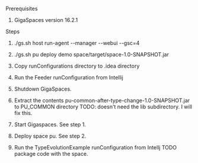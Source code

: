 

Prerequisites
1. GigaSpaces version 16.2.1

Steps

1. ./gs.sh host run-agent --manager --webui --gsc=4

2. ./gs.sh pu deploy demo space/target/space-1.0-SNAPSHOT.jar

3. Copy runConfigurations directory to .idea directory

4. Run the Feeder runConfiguration from Intellij

5. Shutdown GigaSpaces.

6. Extract the contents pu-common-after-type-change-1.0-SNAPSHOT.jar to PU_COMMON directory
TODO: doesn't need the lib subdirectory. I will fix this.

7. Start Gigaspaces. See step 1.

8. Deploy space pu. See step 2.

9. Run the TypeEvolutionExample runConfiguration from Intellj
TODO package code with the space.
